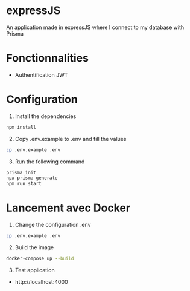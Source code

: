 # expressJS
An application made in expressJS where I connect to my database with Prisma

# Fonctionnalities
- Authentification JWT


# Configuration

1. Install the dependencies
```bash
npm install
```

2. Copy .env.example to .env and fill the values
```bash
cp .env.example .env
```

3. Run the following command
```bash
prisma init
npx prisma generate
npm run start
```

# Lancement avec Docker

1. Change the configuration .env
```bash
cp .env.example .env
```

2. Build the image
```bash
docker-compose up --build
```

3. Test application

- http://localhost:4000
